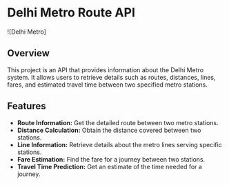 # Delhi Metro Route API

![Delhi Metro]

## Overview

This project is an API that provides information about the Delhi Metro system. It allows users to retrieve details such as routes, distances, lines, fares, and estimated travel time between two specified metro stations.

## Features

- **Route Information:** Get the detailed route between two metro stations.
- **Distance Calculation:** Obtain the distance covered between two stations.
- **Line Information:** Retrieve details about the metro lines serving specific stations.
- **Fare Estimation:** Find the fare for a journey between two stations.
- **Travel Time Prediction:** Get an estimate of the time needed for a journey.

